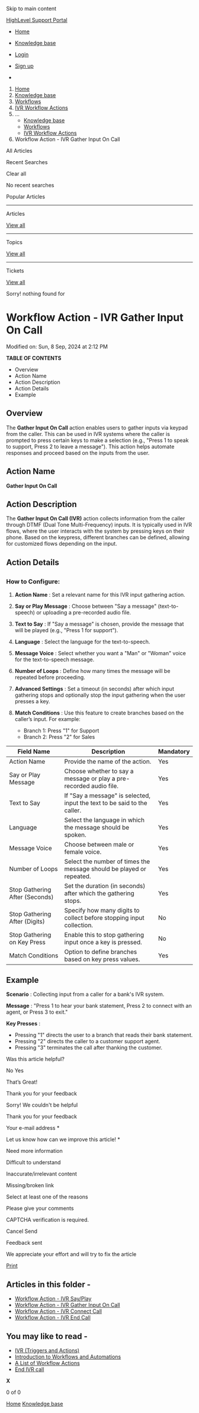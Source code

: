Skip to main content

[ HighLevel Support Portal ](https://help.gohighlevel.com)

  * [ Home ](/support/home)
  * [ Knowledge base ](/support/solutions)

  * [Login](/support/login)
  * [Sign up](/support/signup)
  * 

  1. [Home](/support/home)
  2. [Knowledge base](/support/solutions)
  3. [Workflows](/support/solutions/48000455132)
  4. [IVR Workflow Actions](/support/solutions/folders/155000000760)
  5. ... 
     * [Knowledge base](/support/solutions)
     * [Workflows](/support/solutions/48000455132)
     * [IVR Workflow Actions](/support/solutions/folders/155000000760)
  6. Workflow Action - IVR Gather Input On Call

All  Articles 

Recent Searches

Clear all

No recent searches

Popular Articles

* * *

Articles

[View all](/support/search/solutions)

* * *

Topics

[View all](/support/search/topics)

* * *

Tickets

[View all](/support/search/tickets)

Sorry! nothing found for   

# Workflow Action - IVR Gather Input On Call

Modified on: Sun, 8 Sep, 2024 at 2:12 PM

**TABLE OF CONTENTS**

  * Overview
  * Action Name
  * Action Description
  * Action Details
  * Example

##   

## Overview

The **Gather Input On Call** action enables users to gather inputs via keypad from the caller. This can be used in IVR systems where the caller is prompted to press certain keys to make a selection (e.g., "Press 1 to speak to support, Press 2 to leave a message"). This action helps automate responses and proceed based on the inputs from the user.

## Action Name

**Gather Input On Call**

## Action Description

The **Gather Input On Call (IVR)** action collects information from the caller through DTMF (Dual Tone Multi-Frequency) inputs. It is typically used in IVR flows, where the user interacts with the system by pressing keys on their phone. Based on the keypress, different branches can be defined, allowing for customized flows depending on the input.

## Action Details

##   

### **How to Configure:**

  1. **Action Name** : Set a relevant name for this IVR input gathering action.

  2. **Say or Play Message** : Choose between "Say a message" (text-to-speech) or uploading a pre-recorded audio file.

  3. **Text to Say** : If "Say a message" is chosen, provide the message that will be played (e.g., "Press 1 for support").

  4. **Language** : Select the language for the text-to-speech.

  5. **Message Voice** : Select whether you want a "Man" or "Woman" voice for the text-to-speech message.

  6. **Number of Loops** : Define how many times the message will be repeated before proceeding.

  7. **Advanced Settings** : Set a timeout (in seconds) after which input gathering stops and optionally stop the input gathering when the user presses a key.

  8. **Match Conditions** : Use this feature to create branches based on the caller’s input. For example:

     * Branch 1: Press "1" for Support
     * Branch 2: Press "2" for Sales

Field Name| Description| Mandatory  
---|---|---  
Action Name| Provide the name of the action.| Yes  
Say or Play Message| Choose whether to say a message or play a pre-recorded audio file.| Yes  
Text to Say| If "Say a message" is selected, input the text to be said to the caller.| Yes  
Language| Select the language in which the message should be spoken.| Yes  
Message Voice| Choose between male or female voice.| Yes  
Number of Loops| Select the number of times the message should be played or repeated.| Yes  
Stop Gathering After (Seconds)| Set the duration (in seconds) after which the gathering stops.| Yes  
Stop Gathering After (Digits)| Specify how many digits to collect before stopping input collection.| No  
Stop Gathering on Key Press| Enable this to stop gathering input once a key is pressed.| No  
Match Conditions| Option to define branches based on key press values.| Yes  

## Example

**Scenario** : Collecting input from a caller for a bank's IVR system.

**Message** : "Press 1 to hear your bank statement, Press 2 to connect with an agent, or Press 3 to exit."

**Key Presses** :

  * Pressing "1" directs the user to a branch that reads their bank statement.
  * Pressing "2" directs the caller to a customer support agent.
  * Pressing "3" terminates the call after thanking the customer.

Was this article helpful?

No  Yes 

That’s Great!

Thank you for your feedback

Sorry! We couldn't be helpful

Thank you for your feedback

Your e-mail address *

Let us know how can we improve this article! *

Need more information 

Difficult to understand 

Inaccurate/irrelevant content 

Missing/broken link 

Select at least one of the reasons 

Please give your comments 

CAPTCHA verification is required. 

Cancel  Send 

Feedback sent

We appreciate your effort and will try to fix the article

[Print](javascript:print\(\))

## Articles in this folder -

  * [Workflow Action - IVR Say/Play](/support/solutions/articles/155000003369-workflow-action-ivr-say-play)
  * [Workflow Action - IVR Gather Input On Call](/support/solutions/articles/155000003370-workflow-action-ivr-gather-input-on-call)
  * [Workflow Action - IVR Connect Call](/support/solutions/articles/155000003371-workflow-action-ivr-connect-call)
  * [Workflow Action - IVR End Call](/support/solutions/articles/155000003372-workflow-action-ivr-end-call)

## You may like to read -

  * [IVR (Triggers and Actions)](/support/solutions/articles/155000001200-ivr-triggers-and-actions-)
  * [Introduction to Workflows and Automations](/support/solutions/articles/155000002445-introduction-to-workflows-and-automations)
  * [A List of Workflow Actions](/support/solutions/articles/155000002294-a-list-of-workflow-actions)
  * [End IVR call](/support/solutions/articles/155000002285-end-ivr-call)

**X**

0 of 0 []()

[Home](/support/home) [Knowledge base](/support/solutions)
